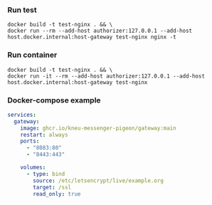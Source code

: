 ### Run test
```shell
docker build -t test-nginx . && \
docker run --rm --add-host authorizer:127.0.0.1 --add-host host.docker.internal:host-gateway test-nginx nginx -t
```

### Run container
```shell
docker build -t test-nginx . && \
docker run -it --rm --add-host authorizer:127.0.0.1 --add-host host.docker.internal:host-gateway test-nginx
```


### Docker-compose example
```yaml
services:
  gateway:
    image: ghcr.io/kneu-messenger-pigeon/gateway:main
    restart: always
    ports:
      - "8083:80"
      - "8443:443"

    volumes:
      - type: bind
        source: /etc/letsencrypt/live/example.org
        target: /ssl
        read_only: true
```
